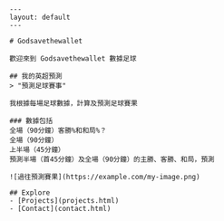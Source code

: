 
        ---
        layout: default
        ---

        # Godsavethewallet

        歡迎來到 Godsavethewallet 數據足球

        ## 我的英超預測
        > "預測足球賽事"

        我根據每場足球數據，計算及預測足球賽果

        ### 數據包括
        全場（90分鐘）客勝%和和局%？
        全場（90分鐘）
        上半場（45分鐘）
        預測半場（首45分鐘）及全場（90分鐘）的主勝、客勝、和局，預測

        ![過往預測賽果](https://example.com/my-image.png)

        ## Explore
        - [Projects](projects.html)
        - [Contact](contact.html)
        